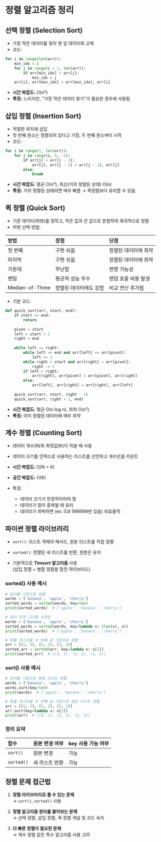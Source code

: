 # 정렬 알고리즘 정리

## 선택 정렬 (Selection Sort)

- 가장 작은 데이터를 찾아 맨 앞 데이터와 교체
- 코드:

```python
for i in range(len(arr)):
    min_idx = i
    for j in range(i + 1, len(arr)):
        if arr[min_idx] > arr[j]:
            min_idx = j
    arr[i], arr[min_idx] = arr[min_idx], arr[i]
```

- **시간 복잡도:** O(n²)
- **특징:** 느리지만, "가장 작은 데이터 찾기"가 필요한 경우에 사용됨

## 삽입 정렬 (Insertion Sort)

- 적절한 위치에 삽입
- 첫 번째 원소는 정렬되어 있다고 가정, 두 번째 원소부터 시작
- 코드:

```python
for i in range(1, len(arr)):
    for j in range(i, 0, -1):
        if arr[j] < arr[j - 1]:
            arr[j], arr[j - 1] = arr[j - 1], arr[j]
        else:
            break
```

- **시간 복잡도:** 평균 O(n²), 최선(거의 정렬된 상태) O(n)
- **특징:** 거의 정렬된 상태라면 매우 빠름 → 퀵정렬보다 유리할 수 있음

## 퀵 정렬 (Quick Sort)

- 기준 데이터(피벗)를 정하고, 작은 값과 큰 값으로 분할하여 재귀적으로 정렬
- 피벗 선택 방법:

| 방법 | 장점 | 단점 |
|:----|:----|:----|
| 첫 번째 | 구현 쉬움 | 정렬된 데이터에 최악 |
| 마지막 | 구현 쉬움 | 정렬된 데이터에 최악 |
| 가운데 | 무난함 | 편향 가능성 |
| 랜덤 | 평균적 성능 우수 | 랜덤 호출 비용 발생 |
| Median-of-Three | 정렬된 데이터에도 강함 | 비교 연산 추가됨 |

- 기본 코드:

```python
def quick_sort(arr, start, end):
    if start >= end:
        return
    
    pivot = start
    left = start + 1
    right = end
    
    while left <= right:
        while left <= end and arr[left] <= arr[pivot]:
            left += 1
        while right > start and arr[right] > arr[pivot]:
            right -= 1
        if left > right:
            arr[right], arr[pivot] = arr[pivot], arr[right]
        else:
            arr[left], arr[right] = arr[right], arr[left]
    
    quick_sort(arr, start, right - 1)
    quick_sort(arr, right + 1, end)
```

- **시간 복잡도:** 평균 O(n log n), 최악 O(n²)
- **특징:** 이미 정렬된 데이터에 매우 취약

## 계수 정렬 (Counting Sort)

- 데이터 개수(N)와 최댓값(K)이 작을 때 사용
- 데이터 크기를 인덱스로 사용하는 리스트를 선언하고 개수만큼 카운트
- **시간 복잡도:** O(N + K)
- **공간 복잡도:** O(K)

- 특징:
  - 데이터 크기가 한정적이어야 함
  - 데이터가 많이 중복될 때 유리
  - 데이터가 희박하면 (ex: 0과 999999만 있음) 비효율적

## 파이썬 정렬 라이브러리

- `sort()`: 리스트 객체의 메서드, 원본 리스트를 직접 정렬
- `sorted()`: 정렬된 새 리스트를 반환, 원본은 유지

- 기본적으로 **Timsort 알고리즘** 사용  
  (삽입 정렬 + 병합 정렬을 합친 하이브리드)

### sorted() 사용 예시

```python
# 길이를 기준으로 정렬
words = ['banana', 'apple', 'cherry']
sorted_words = sorted(words, key=len)
print(sorted_words)  # ['apple', 'banana', 'cherry']

# 길이 먼저 그다음 사전순
words = ['banana', 'apple', 'cherry']
sorted_words = sorted(words, key=lambda x: (len(x), x))
print(sorted_words)  # ['apple', 'banana', 'cherry']

# 튜플 리스트를 두 번째 값 기준으로 정렬
arr = [(1, 3), (2, 2), (3, 1)]
sorted_arr = sorted(arr, key=lambda x: x[1])
print(sorted_arr)  # [(3, 1), (2, 2), (1, 3)]
```

### sort() 사용 예시

```python
# 길이를 기준으로 원본 리스트 정렬
words = ['banana', 'apple', 'cherry']
words.sort(key=len)
print(words)  # ['apple', 'banana', 'cherry']

# 튜플 리스트를 두 번째 값 기준으로 원본 리스트 정렬
arr = [(1, 3), (2, 2), (3, 1)]
arr.sort(key=lambda x: x[1])
print(arr)  # [(3, 1), (2, 2), (1, 3)]
```

### 정리 요약

| 함수 | 원본 변경 여부 | key 사용 가능 여부 |
|:----|:--------------|:------------------|
| `sort()` | 원본 변경 | 가능 |
| `sorted()` | 새 리스트 반환 | 가능 |

## 정렬 문제 접근법

1. **정렬 라이브러리로 풀 수 있는 문제**  
   → `sort()`, `sorted()` 사용

2. **정렬 알고리즘 원리를 물어보는 문제**  
   → 선택 정렬, 삽입 정렬, 퀵 정렬 개념 및 코드 숙지

3. **더 빠른 정렬이 필요한 문제**  
   → 계수 정렬 같은 특수 알고리즘 사용 고려

